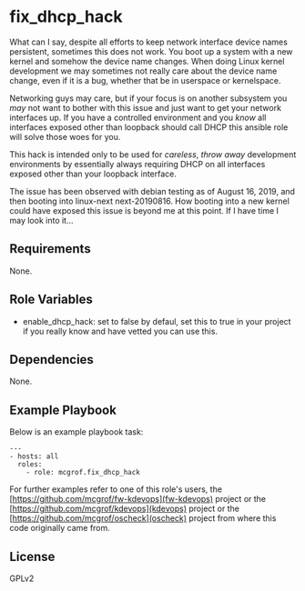 fix_dhcp_hack
=============

What can I say, despite all efforts to keep network interface device
names persistent, sometimes this does not work. You boot up a system
with a new kernel and somehow the device name changes. When doing Linux
kernel development we may sometimes not really care about the device name
change, even if it is a bug, whether that be in userspace or kernelspace.

Networking guys may care, but if your focus is on another subsystem you *may*
not want to bother with this issue and just want to get your network interfaces
up. If you have a controlled environment and you *know* all interfaces exposed
other than loopback should call DHCP this ansible role will solve those woes
for you.

This hack is intended only to be used for *careless*, *throw away* development
environments by essentially always requiring DHCP on all interfaces exposed
other than your loopback interface.

The issue has been observed with debian testing as of August 16, 2019, and
then booting into linux-next next-20190816. How booting into a new kernel
could have exposed this issue is beyond me at this point. If I have time
I may look into it...

Requirements
------------

None.

Role Variables
--------------

  * enable_dhcp_hack: set to false by defaul, set this to true in your
    project if you really know and have vetted you can use this.

Dependencies
------------

None.

Example Playbook
----------------

Below is an example playbook task:

```
---
- hosts: all
  roles:
    - role: mcgrof.fix_dhcp_hack
```

For further examples refer to one of this role's users, the
[https://github.com/mcgrof/fw-kdevops](fw-kdevops) project or the
[https://github.com/mcgrof/kdevops](kdevops) project or the
[https://github.com/mcgrof/oscheck](oscheck) project from where
this code originally came from.

License
-------

GPLv2
